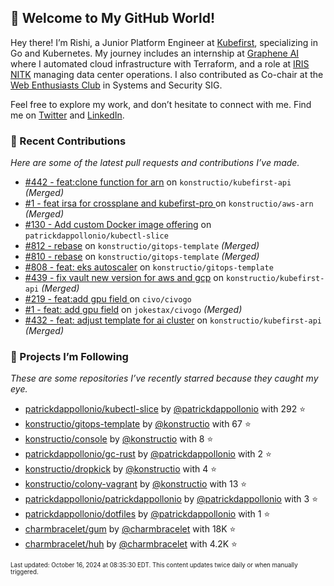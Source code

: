 <!-- DO NOT EDIT THIS FILE DIRECTLY! This file was automatically generated from the tool in this repo. -->

## 🌟 Welcome to My GitHub World!

Hey there! I’m Rishi, a Junior Platform Engineer at [Kubefirst](https://kubefirst.io/), specializing in Go and Kubernetes. My journey includes an internship at [Graphene AI](https://grapheneai.com/) where I automated cloud infrastructure with Terraform, and a role at [IRIS NITK](https://iris.nitk.ac.in/hrms/) managing data center operations. I also contributed as Co-chair at the [Web Enthusiasts Club](https://webclub.nitk.ac.in/) in Systems and Security SIG.

Feel free to explore my work, and don’t hesitate to connect with me. Find me on [Twitter](https://x.com/RishixMonk) and [LinkedIn](https://www.linkedin.com/in/mrrishi373/).

### 🚀 Recent Contributions

*Here are some of the latest pull requests and contributions I’ve made.*


* [#442 - feat:clone function for arn](https://github.com/konstructio/kubefirst-api/pull/442) on `konstructio/kubefirst-api` *(Merged)*
* [#1 - feat irsa for crossplane and kubefirst-pro ](https://github.com/konstructio/aws-arn/pull/1) on `konstructio/aws-arn` *(Merged)*
* [#130 - Add custom Docker image offering](https://github.com/patrickdappollonio/kubectl-slice/pull/130) on `patrickdappollonio/kubectl-slice` 
* [#812 - rebase](https://github.com/konstructio/gitops-template/pull/812) on `konstructio/gitops-template` *(Merged)*
* [#810 - rebase](https://github.com/konstructio/gitops-template/pull/810) on `konstructio/gitops-template` *(Merged)*
* [#808 - feat: eks autoscaler](https://github.com/konstructio/gitops-template/pull/808) on `konstructio/gitops-template` 
* [#439 - fix vault new version for aws and gcp](https://github.com/konstructio/kubefirst-api/pull/439) on `konstructio/kubefirst-api` *(Merged)*
* [#219 - feat:add gpu field ](https://github.com/civo/civogo/pull/219) on `civo/civogo` 
* [#1 - feat: add gpu field](https://github.com/jokestax/civogo/pull/1) on `jokestax/civogo` *(Merged)*
* [#432 - feat: adjust template for ai cluster](https://github.com/konstructio/kubefirst-api/pull/432) on `konstructio/kubefirst-api` *(Merged)*

### 🌟 Projects I’m Following

*These are some repositories I’ve recently starred because they caught my eye.*


* [patrickdappollonio/kubectl-slice](https://github.com/patrickdappollonio/kubectl-slice) by [@patrickdappollonio](https://github.com/patrickdappollonio) with 292 ⭐️
* [konstructio/gitops-template](https://github.com/konstructio/gitops-template) by [@konstructio](https://github.com/konstructio) with 67 ⭐️
* [konstructio/console](https://github.com/konstructio/console) by [@konstructio](https://github.com/konstructio) with 8 ⭐️
* [patrickdappollonio/gc-rust](https://github.com/patrickdappollonio/gc-rust) by [@patrickdappollonio](https://github.com/patrickdappollonio) with 2 ⭐️
* [konstructio/dropkick](https://github.com/konstructio/dropkick) by [@konstructio](https://github.com/konstructio) with 4 ⭐️
* [konstructio/colony-vagrant](https://github.com/konstructio/colony-vagrant) by [@konstructio](https://github.com/konstructio) with 13 ⭐️
* [patrickdappollonio/patrickdappollonio](https://github.com/patrickdappollonio/patrickdappollonio) by [@patrickdappollonio](https://github.com/patrickdappollonio) with 3 ⭐️
* [patrickdappollonio/dotfiles](https://github.com/patrickdappollonio/dotfiles) by [@patrickdappollonio](https://github.com/patrickdappollonio) with 1 ⭐️
* [charmbracelet/gum](https://github.com/charmbracelet/gum) by [@charmbracelet](https://github.com/charmbracelet) with 18K ⭐️
* [charmbracelet/huh](https://github.com/charmbracelet/huh) by [@charmbracelet](https://github.com/charmbracelet) with 4.2K ⭐️

<sub><small>Last updated: October 16, 2024 at 08:35:30 EDT. This content updates twice daily or when manually triggered.</small></sub>
